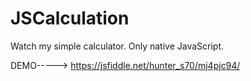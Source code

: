 # JSCalculation
Watch my simple calculator. Only native JavaScript.

DEMO-----> https://jsfiddle.net/hunter_s70/mj4pjc94/
